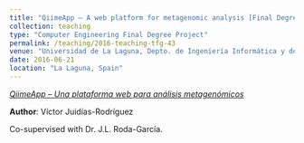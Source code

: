 ```yaml
---
title: "QiimeApp – A web platform for metagenomic analysis [Final Degree Project supervised in 2016]"
collection: teaching
type: "Computer Engineering Final Degree Project"
permalink: /teaching/2016-teaching-tfg-43
venue: "Universidad de La Laguna, Depto. de Ingeniería Informática y de Sistemas"
date: 2016-06-21
location: "La Laguna, Spain"
---
```

*[QiimeApp – Una plataforma web para análisis metagenómicos](https://riull.ull.es/xmlui/handle/915/2614)*

 **Author**: Víctor Juidías-Rodríguez

Co-supervised with Dr. J.L. Roda-García.
